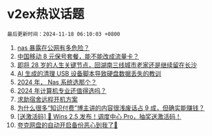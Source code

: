 # v2ex热议话题

`最后更新时间：2024-11-18 06:10:03 +0800`

1. [nas 暴露在公网有多危险？](https://www.v2ex.com/t/1090232)
1. [中国移动 8 元保号套餐，能不能改成流量卡？](https://www.v2ex.com/t/1090231)
1. [即将 28 岁的人生关键节点，回湖南三线城市老家还是继续留在长沙](https://www.v2ex.com/t/1090245)
1. [AI 生成的清理 USB 设备脚本导致硬盘数据丢失的教训](https://www.v2ex.com/t/1090230)
1. [2024 年， Nas 系统选那个？](https://www.v2ex.com/t/1090263)
1. [2024 年计算机专业还值得选吗？](https://www.v2ex.com/t/1090262)
1. [求助宿舍远程开机方案](https://www.v2ex.com/t/1090251)
1. [为什么很多“知识付费”博主讲的内容很浅废话占 9 成，但确实能赚钱？](https://www.v2ex.com/t/1090206)
1. [[送激活码] 🎉 Wins 2.5 发布！调度中心 Pro，抽奖送激活码！](https://www.v2ex.com/t/1090313)
1. [夸克网盘的自动开启备份恶心到我了🤢](https://www.v2ex.com/t/1090209)


